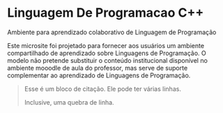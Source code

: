 # Linguagem De Programacao C++
Ambiente para aprendizado colaborativo de Linguagem de Programação

<p>
Este microsite foi projetado para fornecer aos usuários um ambiente compartilhado de aprendizado sobre Linguagens de Programação. O modelo não pretende substituir o conteúdo institucional disponível no ambiente mooodle de aula do professor, mas serve de suporte complementar ao aprendizado de Linguagens de Programação.<br />
</p>

<blockquote>
  <p>
    Esse é um bloco de citação.
    Ele pode ter várias linhas.
  </p>
  <p>Inclusive, uma quebra de linha.</p>
</blockquote>
